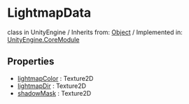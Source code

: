 # LightmapData
class in UnityEngine
 / Inherits from: <a href="https://docs.unity3d.com/6000.0/Documentation/ScriptReference/Object.html">Object</a> / Implemented in: <a href="https://docs.unity3d.com/6000.0/Documentation/ScriptReference/UnityEngine.CoreModule.html">UnityEngine.CoreModule</a>
## Properties
- <a href="https://docs.unity3d.com/6000.0/Documentation/ScriptReference/LightmapData-lightmapColor.html">lightmapColor</a> : Texture2D
- <a href="https://docs.unity3d.com/6000.0/Documentation/ScriptReference/LightmapData-lightmapDir.html">lightmapDir</a> : Texture2D
- <a href="https://docs.unity3d.com/6000.0/Documentation/ScriptReference/LightmapData-shadowMask.html">shadowMask</a> : Texture2D
